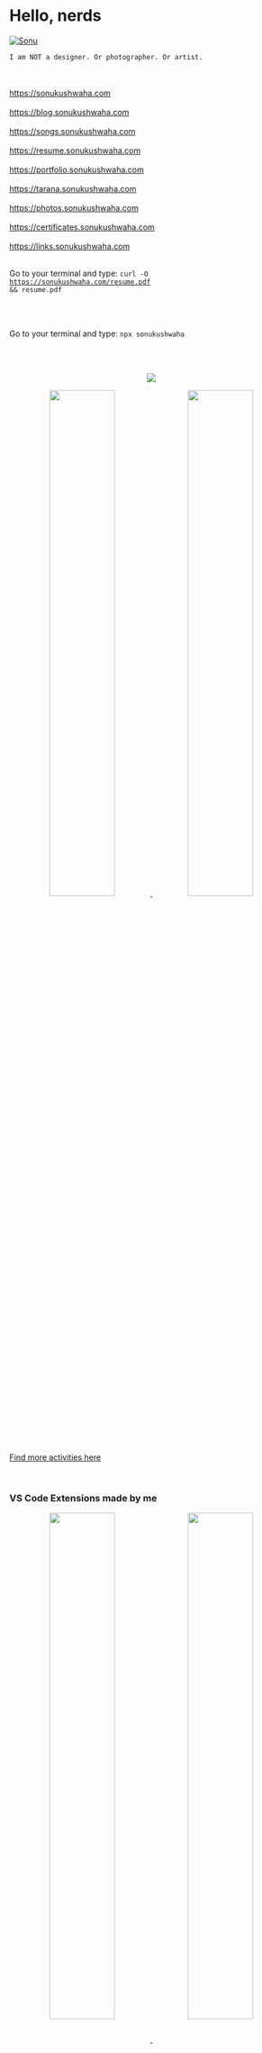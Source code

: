 # Hello, nerds

<a href="https://singlebucks.blogspot.com">
  <img src="https://github-production-user-asset-6210df.s3.amazonaws.com/51280276/259658473-fa5613c8-a716-4102-be9a-b46e241be13a.png" alt="Sonu">
</a>

```
I am NOT a designer. Or photographer. Or artist.

```


<br><br>
https://sonukushwaha.com
<br>
<br>
https://blog.sonukushwaha.com
<br>
<br>
https://songs.sonukushwaha.com
<br>
<br>
https://resume.sonukushwaha.com
<br><br>
https://portfolio.sonukushwaha.com
<br>
<br>
https://tarana.sonukushwaha.com
<br>
<br>
https://photos.sonukushwaha.com
<br>
<br>
https://certificates.sonukushwaha.com
<br>
<br>
https://links.sonukushwaha.com
<br>
<br>



Go to your terminal and type: 
<code>curl -O https://sonukushwaha.com/resume.pdf && resume.pdf</code>

<br>
<br>


Go to your terminal and type: 
<code>npx sonukushwaha</code>

<br/>
<br/>

<p align="center">
  <a href="https://flyingsonu122.github.io"><img src="https://github-profile-summary-cards.vercel.app/api/cards/profile-details?username=flyingsonu122&theme=vue"/></a>
</p>


<p align="center">
	<a href="https://flyingsonu122.github.io"><img width="48%" src="https://github-readme-stats.vercel.app/api?username=flyingsonu122&show_icons=true&theme=vue" />
	<img width="48%" src="https://github-readme-streak-stats.herokuapp.com/?user=flyingsonu122&theme=vue" /></a>
</p>


[Find more activities here](https://metrics.lecoq.io/about/flyingsonu122)

<br/>

### VS Code Extensions made by me

<p align="center">
<a href="https://marketplace.visualstudio.com/items?itemName=flyingsonu.flyingsonu-dark"><img align="center" width="48%"  src="https://github-readme-stats.vercel.app/api/pin/?username=flyingsonu122&repo=flyingsonu-theme&theme=buefy" />
</a> 
<a href="https://marketplace.visualstudio.com/items?itemName=SonuKumarKushwaha.search-sonu-blog"><img align="center" width="48%"  src="https://github-readme-stats.vercel.app/api/pin/?username=flyingsonu122&repo=search-sonu-blog&theme=buefy" />
</a> 
</p>
<br /><br />

### NPM packages made by me

[![numbers-game](https://nodei.co/npm/numbers-game.png?compact=true)](https://www.npmjs.com/package/numbers-game)
[![sonukushwaha](https://nodei.co/npm/sonukushwaha.png?compact=true)](https://www.npmjs.com/package/sonukushwaha)

<br><br><br><br>

**[See Browser Extensions Created by me](https://microsoftedge.microsoft.com/addons/search?developer=singlebucks)**

<br/><br/>

<p align="center">
	<a href="https://singlebucks.blogspot.com"><img src="https://img.shields.io/badge/Website-blueviolet?style=flat&logo=google-chrome&logoColor=white" alt="website"></a>
	<a href="https://www.linkedin.com/in/sonukumarkushwaha/"><img src="https://img.shields.io/badge/LinkedIn--_.svg?style=social&logo=linkedin" alt="LinkedIn"></a>
	<a href="https://www.youtube.com/@flyingsonu736"><img src="https://img.shields.io/youtube/channel/subscribers/UCugIYeIc-HzCp-SZxRwuQbA?label=YouTube&style=social&logo=YouTube" alt="YouTube"></a>
	<a href="https://twitter.com/iamsonukushwaha"><img src="https://img.shields.io/twitter/follow/iamsonukushwaha?label=Twitter&style=social" alt="Twitter"></a>
</p>

<br><br>
